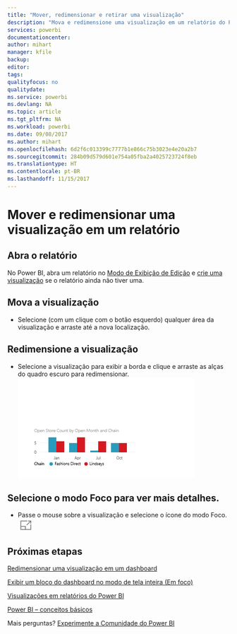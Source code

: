 ```yaml
---
title: "Mover, redimensionar e retirar uma visualização"
description: "Mova e redimensione uma visualização em um relatório do Power BI"
services: powerbi
documentationcenter: 
author: mihart
manager: kfile
backup: 
editor: 
tags: 
qualityfocus: no
qualitydate: 
ms.service: powerbi
ms.devlang: NA
ms.topic: article
ms.tgt_pltfrm: NA
ms.workload: powerbi
ms.date: 09/08/2017
ms.author: mihart
ms.openlocfilehash: 6d2f6c013399c7777b1e866c75b3023e4e20a2b7
ms.sourcegitcommit: 284b09d579d601e754a05fba2a4025723724f8eb
ms.translationtype: HT
ms.contentlocale: pt-BR
ms.lasthandoff: 11/15/2017
---
```

# <a name="move-and-resize-a-visualization-in-a-report"></a>Mover e redimensionar uma visualização em um relatório
## <a name="open-the-report"></a>Abra o relatório
No Power BI, abra um relatório no [Modo de Exibição de Edição](service-reading-view-and-editing-view.md) e [crie uma visualização](power-bi-report-add-visualizations-i.md) se o relatório ainda não tiver uma.

## <a name="move-the-visualization"></a>Mova a visualização
* Selecione (com um clique com o botão esquerdo) qualquer área da visualização e arraste até a nova localização. 

## <a name="resize-the-visualization"></a>Redimensione a visualização
* Selecione a visualização para exibir a borda e clique e arraste as alças do quadro escuro para redimensionar.  
  ![](media/power-bi-visualization-move-and-resize/untitled.gif)

## <a name="select-focus-mode-to-see-more-detail"></a>Selecione o modo Foco para ver mais detalhes.
* Passe o mouse sobre a visualização e selecione o ícone do modo Foco.
  ![](media/power-bi-visualization-move-and-resize/pbi_popouticon.jpg)

## <a name="next-steps"></a>Próximas etapas
[Redimensionar uma visualização em um dashboard](service-dashboard-edit-tile.md)

[Exibir um bloco do dashboard no modo de tela inteira (Em foco)](service-focus-mode.md)

[Visualizações em relatórios do Power BI](power-bi-report-visualizations.md)

[Power BI – conceitos básicos](service-basic-concepts.md)  

Mais perguntas? [Experimente a Comunidade do Power BI](http://community.powerbi.com/)

